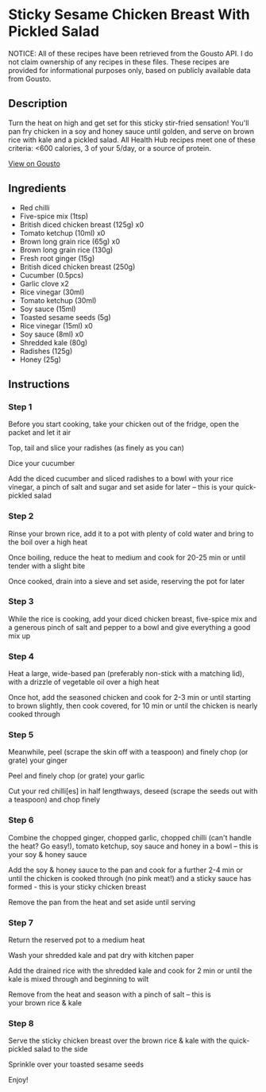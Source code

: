 # Sticky Sesame Chicken Breast With Pickled Salad

NOTICE: All of these recipes have been retrieved from the Gousto API. I do not claim ownership of any recipes in these files. These recipes are provided for informational purposes only, based on publicly available data from Gousto.

## Description

Turn the heat on high and get set for this sticky stir-fried sensation! You'll pan fry chicken in a soy and honey sauce until golden, and serve on brown rice with kale and a pickled salad. All Health Hub recipes meet one of these criteria: <600 calories, 3 of your 5/day, or a source of protein.

[View on Gousto](https://www.gousto.co.uk/recipes/cookbook/sticky-sesame-chicken-breast-with-pickled-salad)

## Ingredients

- Red chilli
- Five-spice mix (1tsp)
- British diced chicken breast (125g) x0
- Tomato ketchup (10ml) x0
- Brown long grain rice (65g) x0
- Brown long grain rice (130g)
- Fresh root ginger (15g)
- British diced chicken breast (250g)
- Cucumber (0.5pcs)
- Garlic clove x2
- Rice vinegar (30ml)
- Tomato ketchup (30ml)
- Soy sauce (15ml)
- Toasted sesame seeds (5g)
- Rice vinegar (15ml) x0
- Soy sauce (8ml) x0
- Shredded kale (80g)
- Radishes (125g)
- Honey (25g)

## Instructions


### Step 1

Before you start cooking, take your chicken out of the fridge, open the packet and let it air

Top, tail and slice your radishes (as finely as you can)

Dice your cucumber

Add the diced cucumber and sliced radishes to a bowl with your rice vinegar, a pinch of salt and sugar and set aside for later – this is your quick-pickled salad


### Step 2

Rinse your brown rice, add it to a pot with plenty of cold water and bring to the boil over a high heat

Once boiling, reduce the heat to medium and cook for 20-25 min or until tender with a slight bite

Once cooked, drain into a sieve and set aside, reserving the pot for later


### Step 3

While the rice is cooking, add your diced chicken breast, five-spice mix and a generous pinch of salt and pepper to a bowl and give everything a good mix up


### Step 4

Heat a large, wide-based pan (preferably non-stick with a matching lid), with a drizzle of vegetable oil over a high heat

Once hot, add the seasoned chicken and cook for 2-3 min or until starting to brown slightly, then cook  covered, for 10 min or until the chicken is nearly cooked through


### Step 5

Meanwhile, peel (scrape the skin off with a teaspoon) and finely chop (or grate) your ginger

Peel and finely chop (or grate) your garlic

Cut your red chilli[es] in half lengthways, deseed (scrape the seeds out with a teaspoon) and chop finely


### Step 6

Combine the chopped ginger, chopped garlic, chopped chilli (can't handle the heat? Go easy!), tomato ketchup, soy sauce and honey in a bowl – this is your soy & honey sauce

Add the soy & honey sauce to the pan and cook for a further 2-4 min or until the chicken is cooked through (no pink meat!) and a sticky sauce has formed - this is your sticky chicken breast

Remove the pan from the heat and set aside until serving


### Step 7

Return the reserved pot to a medium heat

Wash your shredded kale and pat dry with kitchen paper

Add the drained rice with the shredded kale and cook for 2 min or until the kale is mixed through and beginning to wilt

Remove from the heat and season with a pinch of salt – this is your brown rice & kale

### Step 8

Serve the sticky chicken breast over the brown rice & kale with the quick-pickled salad to the side

Sprinkle over your toasted sesame seeds

Enjoy!

